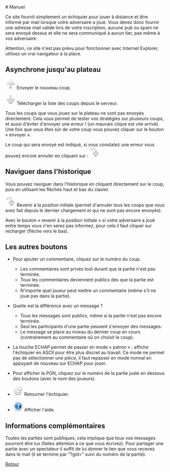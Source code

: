 <html>
<head>
	<meta http-equiv="Content-Type" content="text/html; charset=utf-8" />
	<title>Manuel</title>
</head>
<body>
# Manuel

Ce site fournit simplement un échiquier pour jouer à distance et être informé par mail lorsque votre adversaire a joué. Vous devez donc fournir une adresse mail valide lors de votre inscription, aucune pub ou spam ne sera envoyé dessus et elle ne sera communiqué à aucun tier, pas même à vos adversaire.

Attention, ce site n'est pas prévu pour fonctionner avec Internet Explorer, utilisez un vrai navigateur à la place.


## Asynchrone jusqu'au plateau

![envoyer](./img/send.png 'envoyer') Envoyer le nouveau coup.

![recharger](./img/refresh.png 'recharger') Télécharger la liste des coups depuis le serveur.

Tous les coups que vous jouez sur le plateau ne sont pas envoyés directement. Cela vous permet de tester vos stratégies sur plusieurs coups, et aussi d'éviter d'envoyer une erreur ! (un mauvais clique est vite arrivé). Une fois que vous êtes sûr de votre coup vous pouvez cliquer sur le bouton « envoyer ».

Le coup qui sera envoyé est indiqué, si vous constatez une erreur vous pouvez encore annuler en cliquant sur :
![revenir à la position initiale](./img/init.png 'revenir à la position initiale')


## Naviguer dans l'historique

Vous pouvez naviguer dans l'historique en cliquant directement sur le coup, puis en utilisant les flèches haut et bas du clavier.

![revenir à la position initiale](./img/init.png 'revenir à la position initiale') Revenir à la position initiale (permet d'annuler tous les coups que vous avez fait depuis le dernier chargement et qui ne sont pas encore envoyés).

Avec le bouton « revenir à la position initiale » si votre adversaire a joué entre temps vous n'en serez pas informez, pour cela il faut cliquer sur recharger (flèche vers le bas).


## Les autres boutons
 
 - Pour ajouter un commentaire, cliquez sur le numéro du coup.

    * Les commentaires sont privés tout durant que la partie n'est pas terminée.
    * Tous les commentaires deviennent publics dès que la partie est terminée.
    * N'importe quel joueur peut mettre un commentaire (même s'il ne joue pas dans la partie).

 - Quelle est la différence avec un message ?
  
	* Tous les messages sont publics, même si la partie n'est pas encore terminée.
	* Seul les participants d'une partie peuvent s'envoyer des messages.
	* Le message se place au niveau du dernier coup en cours (contrairement au commentaire où on choisit le coup).
 
 - La touche ECHAP permet de passer en mode « patron » : affiche l'échiquier en ASCII pour être plus discret au travail. Ce mode ne permet pas de sélectionner une pièce, il faut repasser en mode normal en appuyant de nouveau sur ECHAP pour jouer.
 
 - Pour afficher le PGN, cliquez sur le numéro de la partie juste en dessous des boutons (avec le nom des joueurs).

 - ![](./img/rotate.png 'annuler') Retourner l'échiquier.

 - ![](./img/help.png 'annuler') Afficher l'aide.

## Informations complémentaires

Toutes les parties sont publiques, cela implique que tous vos messages pourront être lus (faites attention à ce que vous écrivez). Pour partager une partie avec un spectateur il suffit de lui donner le lien que vous recevez dans le mail (il se termine par "?gid=" suivi du numéro de la partie).

[Retour](./)
</body>
</html>
